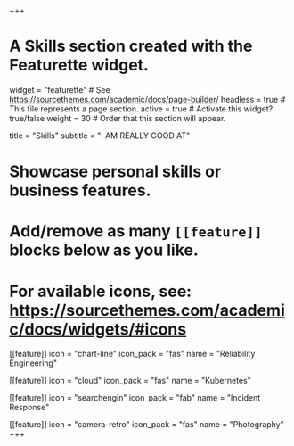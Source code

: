 +++
# A Skills section created with the Featurette widget.
widget = "featurette"  # See https://sourcethemes.com/academic/docs/page-builder/
headless = true  # This file represents a page section.
active = true  # Activate this widget? true/false
weight = 30  # Order that this section will appear.

title = "Skills"
subtitle = "I AM REALLY GOOD AT"

# Showcase personal skills or business features.
# 
# Add/remove as many `[[feature]]` blocks below as you like.
# 
# For available icons, see: https://sourcethemes.com/academic/docs/widgets/#icons

[[feature]]
  icon = "chart-line"
  icon_pack = "fas"
  name = "Reliability Engineering"
  
[[feature]]
  icon = "cloud"
  icon_pack = "fas"
  name = "Kubernetes"
  
[[feature]]
  icon = "searchengin"
  icon_pack = "fab"
  name = "Incident Response"

[[feature]]
  icon = "camera-retro"
  icon_pack = "fas"
  name = "Photography"
+++
